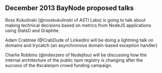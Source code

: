 ##  December 2013 BayNode proposed talks

Ross Kukulinski (@rosskukulinski of ASTI Labs) is going to talk about making technical decisions based on metrics from NodeJS applications using StatsD and Graphite.

Adam Crabtree (@CrabDude of LinkedIn) will be doing a lightning talk on domains and trycatch (an asynchronous domain-based exception handler)

Charlie Robbins (@indexzero of Nodejitsu) will be discussing how the internal architecture of the public npm registry is changing after the success of the #scalenpm crowd funding campaign.
